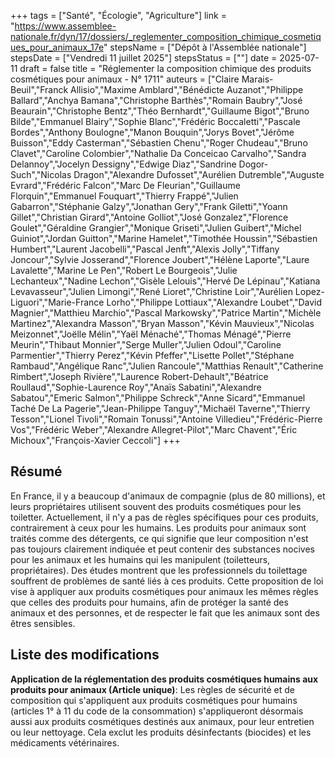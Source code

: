 +++
tags = ["Santé", "Écologie", "Agriculture"]
link = "https://www.assemblee-nationale.fr/dyn/17/dossiers/_reglementer_composition_chimique_cosmetiques_pour_animaux_17e"
stepsName = ["Dépôt à l'Assemblée nationale"]
stepsDate = ["Vendredi 11 juillet 2025"]
stepsStatus = [""]
date = 2025-07-11
draft = false
title = "Réglementer la composition chimique des produits cosmétiques pour animaux - N° 1711"
auteurs = ["Claire Marais-Beuil","Franck Allisio","Maxime Amblard","Bénédicte Auzanot","Philippe Ballard","Anchya Bamana","Christophe Barthès","Romain Baubry","José Beaurain","Christophe Bentz","Théo Bernhardt","Guillaume Bigot","Bruno Bilde","Emmanuel Blairy","Sophie Blanc","Frédéric Boccaletti","Pascale Bordes","Anthony Boulogne","Manon Bouquin","Jorys Bovet","Jérôme Buisson","Eddy Casterman","Sébastien Chenu","Roger Chudeau","Bruno Clavet","Caroline Colombier","Nathalie Da Conceicao Carvalho","Sandra Delannoy","Jocelyn Dessigny","Edwige Diaz","Sandrine Dogor-Such","Nicolas Dragon","Alexandre Dufosset","Aurélien Dutremble","Auguste Evrard","Frédéric Falcon","Marc De Fleurian","Guillaume Florquin","Emmanuel Fouquart","Thierry Frappé","Julien Gabarron","Stéphanie Galzy","Jonathan Gery","Frank Giletti","Yoann Gillet","Christian Girard","Antoine Golliot","José Gonzalez","Florence Goulet","Géraldine Grangier","Monique Griseti","Julien Guibert","Michel Guiniot","Jordan Guitton","Marine Hamelet","Timothée Houssin","Sébastien Humbert","Laurent Jacobelli","Pascal Jenft","Alexis Jolly","Tiffany Joncour","Sylvie Josserand","Florence Joubert","Hélène Laporte","Laure Lavalette","Marine Le Pen","Robert Le Bourgeois","Julie Lechanteux","Nadine Lechon","Gisèle Lelouis","Hervé De Lépinau","Katiana Levavasseur","Julien Limongi","René Lioret","Christine Loir","Aurélien Lopez-Liguori","Marie-France Lorho","Philippe Lottiaux","Alexandre Loubet","David Magnier","Matthieu Marchio","Pascal Markowsky","Patrice Martin","Michèle Martinez","Alexandra Masson","Bryan Masson","Kévin Mauvieux","Nicolas Meizonnet","Joëlle Mélin","Yaël Ménaché","Thomas Ménagé","Pierre Meurin","Thibaut Monnier","Serge Muller","Julien Odoul","Caroline Parmentier","Thierry Perez","Kévin Pfeffer","Lisette Pollet","Stéphane Rambaud","Angélique Ranc","Julien Rancoule","Matthias Renault","Catherine Rimbert","Joseph Rivière","Laurence Robert-Dehault","Béatrice Roullaud","Sophie-Laurence Roy","Anaïs Sabatini","Alexandre Sabatou","Emeric Salmon","Philippe Schreck","Anne Sicard","Emmanuel Taché De La Pagerie","Jean-Philippe Tanguy","Michaël Taverne","Thierry Tesson","Lionel Tivoli","Romain Tonussi","Antoine Villedieu","Frédéric-Pierre Vos","Frédéric Weber","Alexandre Allegret-Pilot","Marc Chavent","Éric Michoux","François-Xavier Ceccoli"]
+++

## Résumé

En France, il y a beaucoup d'animaux de compagnie (plus de 80 millions), et leurs propriétaires utilisent souvent des produits cosmétiques pour les toiletter. Actuellement, il n'y a pas de règles spécifiques pour ces produits, contrairement à ceux pour les humains. Les produits pour animaux sont traités comme des détergents, ce qui signifie que leur composition n'est pas toujours clairement indiquée et peut contenir des substances nocives pour les animaux et les humains qui les manipulent (toiletteurs, propriétaires). Des études montrent que les professionnels du toilettage souffrent de problèmes de santé liés à ces produits. Cette proposition de loi vise à appliquer aux produits cosmétiques pour animaux les mêmes règles que celles des produits pour humains, afin de protéger la santé des animaux et des personnes, et de respecter le fait que les animaux sont des êtres sensibles.

## Liste des modifications

**Application de la réglementation des produits cosmétiques humains aux produits pour animaux (Article unique)**: Les règles de sécurité et de composition qui s'appliquent aux produits cosmétiques pour humains (articles 1° à 11 du code de la consommation) s'appliqueront désormais aussi aux produits cosmétiques destinés aux animaux, pour leur entretien ou leur nettoyage. Cela exclut les produits désinfectants (biocides) et les médicaments vétérinaires.
